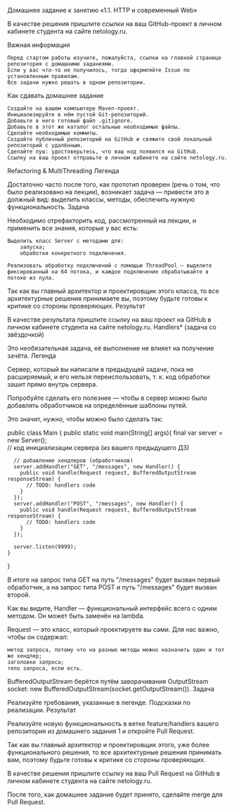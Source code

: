 Домашнее задание к занятию «1.1. HTTP и современный Web»

В качестве решения пришлите ссылки на ваш GitHub-проект в личном кабинете студента на сайте netology.ru.

Важная информация

    Перед стартом работы изучите, пожалуйста, ссылки на главной странице репозитория с домашними заданиями.
    Если у вас что-то не получилось, тогда оформляйте Issue по установленным правилам.
    Все задачи нужно решать в одном репозитории.

Как сдавать домашнее задание

    Создайте на вашем компьютере Maven-проект.
    Инициализируйте в нём пустой Git-репозиторий.
    Добавьте в него готовый файл .gitignore.
    Добавьте в этот же каталог остальные необходимые файлы.
    Сделайте необходимые коммиты.
    Создайте публичный репозиторий на GitHub и свяжите свой локальный репозиторий с удалённым.
    Сделайте пуш: удостоверьтесь, что ваш код появился на GitHub.
    Ссылку на ваш проект отправьте в личном кабинете на сайте netology.ru.

Refactoring & MultiThreading
Легенда

Достаточно часто после того, как прототип проверен (речь о том, что было реализовано на лекции), возникает задача — привести это в должный вид: выделить классы, методы, обеспечить нужную функциональность.
Задача

Необходимо отрефакторить код, рассмотренный на лекции, и применить все знания, которые у вас есть:

    Выделить класс Server с методами для:
        запуска;
        обработки конкретного подключения.

    Реализовать обработку подключений с помощью ThreadPool — выделите фиксированный на 64 потока, и каждое подключение обрабатывайте в потоке из пула.

Так как вы главный архитектор и проектировщик этого класса, то все архитектурные решения принимаете вы, поэтому будьте готовы к критике со стороны проверяющих.
Результат

В качестве результата пришлите ссылку на ваш проект на GitHub в личном кабинете студента на сайте netology.ru.
Handlers* (задача со звёздочкой)

Это необязательная задача, её выполнение не влияет на получение зачёта.
Легенда

Сервер, который вы написали в предыдущей задаче, пока не расширяемый, и его нельзя переиспользовать, т. к. код обработки зашит прямо внутрь сервера.

Попробуйте сделать его полезнее — чтобы в сервер можно было добавлять обработчиков на определённые шаблоны путей.

Это значит, нужно, чтобы можно было сделать так:

public class Main {
    public static void main(String[] args){
      final var server = new Server();  
      // код инициализации сервера (из вашего предыдущего ДЗ)

      // добавление хендлеров (обработчиков)    
      server.addHandler("GET", "/messages", new Handler() {
        public void handle(Request request, BufferedOutputStream responseStream) {
          // TODO: handlers code
        }
      });
      server.addHandler("POST", "/messages", new Handler() {
        public void handle(Request request, BufferedOutputStream responseStream) {
          // TODO: handlers code
        }
      });

      server.listen(9999);
    }    
}

В итоге на запрос типа GET на путь "/messages" будет вызван первый обработчик, а на запрос типа POST и путь "/messages" будет вызван второй.

Как вы видите, Handler — функциональный интерфейс всего с одним методом. Он может быть заменён на lambda.

Request — это класс, который проектируете вы сами. Для нас важно, чтобы он содержал:

    метод запроса, потому что на разные методы можно назначить один и тот же хендлер;
    заголовки запроса;
    тело запроса, если есть.

BufferedOutputStream берётся путём заворачивания OutputStream socket: new BufferedOutputStream(socket.getOutputStream()).
Задача

Реализуйте требования, указанные в легенде.
Подсказки по реализации.
Результат

Реализуйте новую функциональность в ветке feature/handlers вашего репозитория из домашнего задания 1 и откройте Pull Request.

Так как вы главный архитектор и проектировщик этого, уже более функционального решения, то все архитектурные решения принимать вам, поэтому будьте готовы к критике со стороны проверяющих.

В качестве решения пришлите ссылку на ваш Pull Request на GitHub в личном кабинете студента на сайте netology.ru.

После того, как домашнее задание будет принято, сделайте merge для Pull Request.
